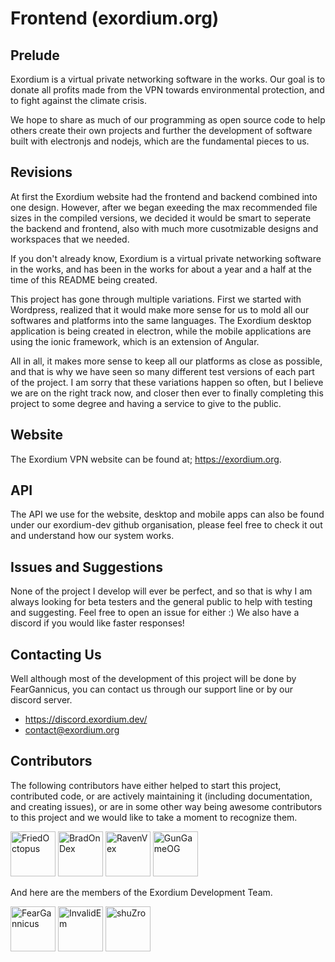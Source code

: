 # Frontend (exordium.org)

## Prelude

Exordium is a virtual private networking software in the works. Our goal is to donate all profits made from the VPN towards environmental protection, and to fight against the climate crisis.

We hope to share as much of our programming as open source code to help others create their own projects and further the development of software built with electronjs and nodejs, which are the fundamental pieces to us.

## Revisions

At first the Exordium website had the frontend and backend combined into one design. However, after we began exeeding the max recommended file sizes in the compiled versions, we decided it would be smart to seperate the backend and frontend, also with much more cusotmizable designs and workspaces that we needed. 

If you don't already know, Exordium is a virtual private networking software in the works, and has been in the works for about a year and a half at the time of this README being created.

This project has gone through multiple variations. First we started with Wordpress, realized that it would make more sense for us to mold all our softwares and platforms into the same languages. The Exordium desktop application is being created in electron, while the mobile applications are using the ionic framework, which is an extension of Angular. 

All in all, it makes more sense to keep all our platforms as close as possible, and that is why we have seen so many different test versions of each part of the project. I am sorry that these variations happen so often, but I believe we are on the right track now, and closer then ever to finally completing this project to some degree and having a service to give to the public. 

## Website

The Exordium VPN website can be found at; https://exordium.org. 

## API

The API we use for the website, desktop and mobile apps can also be found under our exordium-dev github organisation, please feel free to check it out and understand how our system works. 

## Issues and Suggestions

None of the project I develop will ever be perfect, and so that is why I am always looking for beta testers and the general public to help with testing and suggesting. Feel free to open an issue for either :) We also have a discord if you would like faster responses!

## Contacting Us

Well although most of the development of this project will be done by FearGannicus, you can contact us through our support line or by our discord server.
- https://discord.exordium.dev/
- [contact@exordium.org](mailto:contact@exordium.org)

## Contributors

The following contributors have either helped to start this project, contributed code, or are actively maintaining it (including documentation, and creating issues), or are in some other way being awesome contributors to this project and we would like to take a moment to recognize them.

[<img src="https://github.com/FriedOctopus.png?size=72" alt="FriedOctopus" width="72">](https://github.com/FriedOctopus)
[<img src="https://github.com/BradOnDex.png?size=72" alt="BradOnDex" width="72">](https://github.com/BradOnDex)
[<img src="https://github.com/RavenVex.png?size=72" alt="RavenVex" width="72">](https://github.com/RavenVex)
[<img src="https://github.com/GunGameOG.png?size=72" alt="GunGameOG" width="72">](https://github.com/GunGameOG)

And here are the members of the Exordium Development Team.

[<img src="https://github.com/FearGannicus.png?size=72" alt="FearGannicus" width="72">](https://github.com/FearGannicus)
[<img src="https://github.com/InvalidEm.png?size=72" alt="InvalidEm" width="72">](https://github.com/InvalidEm)
[<img src="https://github.com/shuZro.png?size=72" alt="shuZro" width="72">](https://github.com/shuZro)
